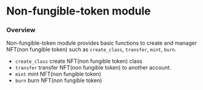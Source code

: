 # Non-fungible-token module

### Overview

Non-fungible-token module provides basic functions to create and manager NFT(non fungible token) such as `create_class`, `transfer`, `mint`, `burn`.

- `create_class` create NFT(non fungible token) class
- `transfer` transfer NFT(non fungible token) to another account.
- `mint` mint NFT(non fungible token)
- `burn` burn NFT(non fungible token)
